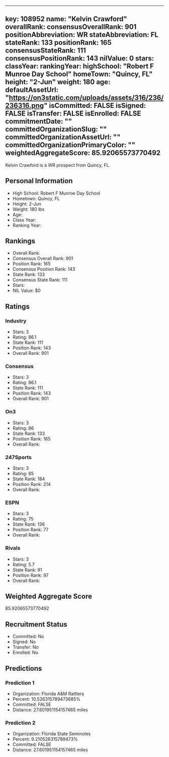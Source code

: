 ---
  key: 108952
  name: "Kelvin Crawford"
  overallRank: 
  consensusOverallRank: 901
  positionAbbreviation: WR
  stateAbbreviation: FL
  stateRank: 133
  positionRank: 165
  consensusStateRank: 111
  consensusPositionRank: 143
  nilValue: 0
  stars: 
  classYear: 
  rankingYear: 
  highSchool: "Robert F Munroe Day School"
  homeTown: "Quincy, FL"
  height: "2-Jun"
  weight: 180
  age: 
  defaultAssetUrl: "https://on3static.com/uploads/assets/316/236/236316.png"
  isCommitted: FALSE
  isSigned: FALSE
  isTransfer: FALSE
  isEnrolled: FALSE
  commitmentDate: ""
  committedOrganizationSlug: ""
  committedOrganizationAssetUrl: ""
  committedOrganizationPrimaryColor: ""
  weightedAggregateScore: 85.92065573770492
  ---
  
  Kelvin Crawford is a WR prospect from Quincy, FL.
  
  ## Personal Information
  - High School: Robert F Munroe Day School
  - Hometown: Quincy, FL
  - Height: 2-Jun
  - Weight: 180 lbs
  - Age: 
  - Class Year: 
  - Ranking Year: 
  
  ## Rankings
  - Overall Rank: 
  - Consensus Overall Rank: 901
  - Position Rank: 165
  - Consensus Position Rank: 143
  - State Rank: 133
  - Consensus State Rank: 111
  - Stars: 
  - NIL Value: $0
  
  ## Ratings
  
  ### Industry
  - Stars: 3
  - Rating: 86.1
  - State Rank: 111
  - Position Rank: 143
  - Overall Rank: 901
  
  ### Consensus
  - Stars: 3
  - Rating: 86.1
  - State Rank: 111
  - Position Rank: 143
  - Overall Rank: 901
  
  ### On3
  - Stars: 3
  - Rating: 86
  - State Rank: 133
  - Position Rank: 165
  - Overall Rank: 
  
  ### 247Sports
  - Stars: 3
  - Rating: 85
  - State Rank: 184
  - Position Rank: 214
  - Overall Rank: 
  
  ### ESPN
  - Stars: 3
  - Rating: 75
  - State Rank: 136
  - Position Rank: 77
  - Overall Rank: 
  
  ### Rivals
  - Stars: 3
  - Rating: 5.7
  - State Rank: 91
  - Position Rank: 97
  - Overall Rank: 
  
  ## Weighted Aggregate Score
  85.92065573770492
  
  ## Recruitment Status
  - Committed: No
  - Signed: No
  - Transfer: No
  - Enrolled: No
  
  
  
  ## Predictions
  
  ### Prediction 1
  - Organization: Florida A&M Rattlers
  - Percent: 10.526315789473685%
  - Committed: FALSE
  - Distance: 27.601951154157465 miles
  
  ### Prediction 2
  - Organization: Florida State Seminoles
  - Percent: 9.210526315789473%
  - Committed: FALSE
  - Distance: 27.601951154157465 miles
  